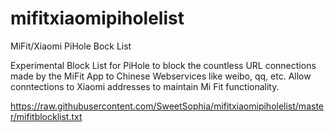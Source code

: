 # mifitxiaomipiholelist
MiFit/Xiaomi PiHole Bock List

Experimental Block List for PiHole to block the countless URL connections made by the MiFit App to Chinese Webservices like weibo, qq, etc. Allow conntections to Xiaomi addresses to maintain Mi Fit functionality.

https://raw.githubusercontent.com/SweetSophia/mifitxiaomipiholelist/master/mifitblocklist.txt
